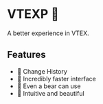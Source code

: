# VTEXP 💅
A better experience in VTEX.

## Features
- 📁 Change History
- 🚀 Incredibly faster interface
- 🐻 Even a bear can use
- 🍩 Intuitive and beautiful
